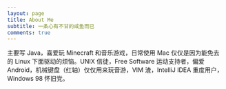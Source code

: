 ```yaml
---
layout: page
title: About Me
subtitle: 一条心有不甘的咸鱼而已
comments: true
---
```


主要写 Java，喜爱玩 Minecraft 和音乐游戏，日常使用 Mac 仅仅是因为能免去的 Linux 下面驱动的烦恼。UNIX 信徒，Free Software 运动支持者，偏爱 Android，机械键盘（红轴）仅仅用来玩音游，VIM 渣，IntelliJ IDEA 重度用户，Windows 98 怀旧党。
